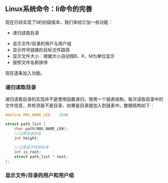 ## Linux系统命令：li命令的完善

现在已经实现了li的初级版本，我们来给它加一些功能：

- 递归读取目录

* 显示文件/目录的用户与用户组
* 显示符号链接的目标文件路径
* 显示文件大小：根据大小自动按B，K，M为单位显示
* 按照文件名称排序

现在逐条加入功能。

### 递归读取目录

递归读取目录的实现并不是使用函数递归，使用一个链表结构，每次读取目录中的文件信息，并检测是不是目录，如果是目录就加入到链表中。数据结构如下：

```c
#define MAX_NAME_LEN	2048

struct path_list {
	char path[MAX_NAME_LEN];
	//记录目录层级
    int height;
    
    //记录是不是根目录
    int is_root;
    struct path_list * next;
};
```





### 显示文件/目录的用户和用户组

